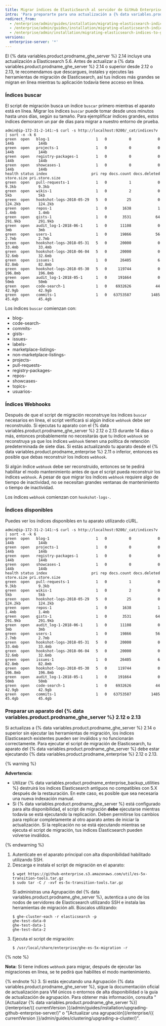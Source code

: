 ```yaml
---
title: Migrar índices de ElasticSearch al servidor de GitHub Enterprise 2.14 o superior
intro: 'Para prepararte para una actualización a {% data variables.product.prodname_ghe_server %} 2.14, deberás migrar tus índices a Elasticsearch 5.6 con nuestro script de migración.'
redirect_from:
  - /enterprise/admin/guides/installation/migrating-elasticsearch-indices-to-github-enterprise-2-14-or-later/
  - /enterprise/admin/guides/installation/migrating-elasticsearch-indices-to-github-enterprise-server-2-14-or-later
  - /enterprise/admin/installation/migrating-elasticsearch-indices-to-github-enterprise-server-214-or-later
versions:
  enterprise-server: '*'
---
```


El {% data variables.product.prodname_ghe_server %} 2.14 incluye una actualización a Elasticsearch 5.6. Antes de actualizar a {% data variables.product.prodname_ghe_server %} 2.14 o superior desde 2.12 o 2.13, te recomendamos que descargues, instales y ejecutes las herramientas de migración de Elasticsearch, así tus índices más grandes se migran en línea mientras tu aplicación todavía tiene acceso en línea.

### Índices buscar

El script de migración busca un índice `buscar` primero mientras el aparato está en línea. Migrar los índices `buscar` puede tomar desde unos minutos hasta unos días, según su tamaño. Para ejemplificar índices grandes, estos índices demoraron un par de días para migrar a nuestro entorno de prueba.

```
admin@ip-172-31-2-141:~$ curl -s http://localhost:9200/_cat/indices?v | sort -n -k 6
green  open   blog-1                     1   0          0            0       144b           144b
green  open   projects-1                 1   0          0            0       144b           144b
green  open   registry-packages-1        1   0          0            0       144b           144b
green  open   showcases-1                1   0          0            0       144b           144b
health status index                    pri rep docs.count docs.deleted store.size pri.store.size
green  open   pull-requests-1            1   0          1            0      9.3kb          9.3kb
green  open   wikis-1                    1   0          2            0        5kb            5kb
green  open   hookshot-logs-2018-05-29   5   0         25            0    124.2kb        124.2kb
green  open   repos-1                    1   0       1638            1      1.4mb          1.4mb
green  open   gists-1                    1   0       3531           64    291.9kb        291.9kb
green  open   audit_log-1-2018-06-1      1   0      11108            0        3mb            3mb
green  open   users-1                    1   0      19866           56      2.7mb          2.7mb
green  open   hookshot-logs-2018-05-31   5   0      20000            0     33.4mb         33.4mb
green  open   hookshot-logs-2018-06-04   5   0      20000            0     32.6mb         32.6mb
green  open   issues-1                   1   0      26405            6     82.8mb         82.8mb
green  open   hookshot-logs-2018-05-30   5   0     119744            0    196.8mb        196.8mb
green  open   audit_log-1-2018-05-1      1   0     191664            0       50mb           50mb
green  open   code-search-1              1   0    6932626           44     42.9gb         42.9gb
green  open   commits-1                  1   0   63753587         1485     45.4gb         45.4gb
```

Los índices `buscar` comienzan con:

- blog-
- code-search-
- commits-
- gists-
- issues-
- labels-
- marketplace-listings-
- non-marketplace-listings-
- projects-
- pull-requests-
- registry-packages-
- repos-
- showcases-
- topics-
- usuarios-

### Índices Webhooks

Después de que el script de migración reconstruye los índices `buscar` necesarios en línea, el script verificará si algún índice `webhook` debe ser reconstruido. Si ejecutas tu aparato con el {% data variables.product.prodname_ghe_server %} 2.12 o 2.13 durante 14 días o más, entonces probablemente no necesitarás que tu índice `webhook` se reconstruya ya que los índices `webhook` tienen una política de retención predeterminada de siete días. Si estás actualizando tu aparato desde el {% data variables.product.prodname_enterprise %} 2.11 o inferior, entonces es posible que debas reconstruir los índices `webhook`.

Si algún índice `webhook` debe ser reconstruido, entonces se te pedirá habilitar el modo mantenimiento antes de que el script pueda reconstruir los índices `webhook`. A pesar de que migrar los índices `webhook` requiere algo de tiempo de inactividad, no se necesitan grandes ventanas de mantenimiento o tiempo de inactividad.

Los índices `webhook` comienzan con `hookshot-logs-`.

### Índices disponibles

Puedes ver los índices disponibles en tu aparato utilizando cURL.

```
admin@ip-172-31-2-141:~$ curl -s http://localhost:9200/_cat/indices?v | sort -n -k 6
green  open   blog-1                     1   0          0            0       144b           144b
green  open   projects-1                 1   0          0            0       144b           144b
green  open   registry-packages-1        1   0          0            0       144b           144b
green  open   showcases-1                1   0          0            0       144b           144b
health status index                    pri rep docs.count docs.deleted store.size pri.store.size
green  open   pull-requests-1            1   0          1            0      9.3kb          9.3kb
green  open   wikis-1                    1   0          2            0        5kb            5kb
green  open   hookshot-logs-2018-05-29   5   0         25            0    124.2kb        124.2kb
green  open   repos-1                    1   0       1638            1      1.4mb          1.4mb
green  open   gists-1                    1   0       3531           64    291.9kb        291.9kb
green  open   audit_log-1-2018-06-1      1   0      11108            0        3mb            3mb
green  open   users-1                    1   0      19866           56      2.7mb          2.7mb
green  open   hookshot-logs-2018-05-31   5   0      20000            0     33.4mb         33.4mb
green  open   hookshot-logs-2018-06-04   5   0      20000            0     32.6mb         32.6mb
green  open   issues-1                   1   0      26405            6     82.8mb         82.8mb
green  open   hookshot-logs-2018-05-30   5   0     119744            0    196.8mb        196.8mb
green  open   audit_log-1-2018-05-1      1   0     191664            0       50mb           50mb
green  open   code-search-1              1   0    6932626           44     42.9gb         42.9gb
green  open   commits-1                  1   0   63753587         1485     45.4gb         45.4gb
```

### Preparar un aparato del {% data variables.product.prodname_ghe_server %} 2.12 o 2.13

Si actualizas a {% data variables.product.prodname_ghe_server %} 2.14 o superior sin ejecutar las herramientas de migración, los índices Elasticsearch existentes pueden ser inválidos y no funcionarán correctamente. Para ejecutar el script de migración de Elasticsearch, tu aparato del {% data variables.product.prodname_ghe_server %} debe estar ejecutando {% data variables.product.prodname_enterprise %} 2.12 o 2.13.

{% warning %}

**Advertencia:**
- Utilizar {% data variables.product.prodname_enterprise_backup_utilities %} destruirá los índices Elasticsearch antiguos no compatibles con 5.X después de la restauración. En este caso, es posible que sea necesaria una nueva indexación manual.
- Si {% data variables.product.prodname_ghe_server %} está configurado para alta disponibilidad, el script de migración **debe** ejecutarse mientras todavía se está ejecutando la replicación. Deben permitirse los cambios para replicar completamente al otro aparato antes de iniciar la actualización. Si la replicación no se está ejecutando mientras se ejecuta el script de migración, tus índices Elasticsearch pueden volverse inválidos.

{% endwarning %}

1. Autentícate en el aparato principal con alta disponibilidad habilitado utilizando SSH.
2. Descarga e instala el script de migración en el aparato:
   ```shell
   $ wget https://github-enterprise.s3.amazonaws.com/util/es-5x-transition-tools.tar.gz
   $ sudo tar -C / -xvf es-5x-transition-tools.tar.gz
   ```
   Si administras una Agrupación del {% data variables.product.prodname_ghe_server %}, autentica a uno de los nodos de servidores de Elasticsearch utilizando SSH e instala las herramientas de migración allí. Búscalos utilizando:
    ```shell
    $ ghe-cluster-each -r elasticsearch -p
    ghe-test-data-0
    ghe-test-data-1
    ghe-test-data-2
    ```
2. Ejecuta el script de migración:
   ```shell
   $ /usr/local/share/enterprise/ghe-es-5x-migration -r
   ```
 {% note %}

 **Nota:** Si tiene índices `webhook` para migrar, después de ejecutar las migraciones en línea, se te pedirá que habilites el modo mantenimiento.

 {% endnote %}
3. Si estás ejecutando una Agrupación {% data variables.product.prodname_ghe_server %}, sigue la documentación oficial de actualización para VM únicos o entornos de alta disponibilidad o la guía de actualización de agrupación. Para obtener más información, consulta "[Actualizar {% data variables.product.prodname_ghe_server %}](/enterprise/{{ currentVersion }}/admin/guides/installation/upgrading-github-enterprise-server/)" o "[Actualizar una agrupación](/enterprise/{{ currentVersion }}/admin/guides/clustering/upgrading-a-cluster/)".
